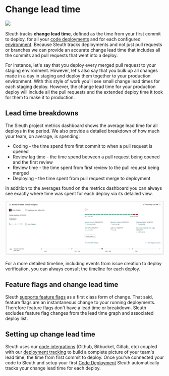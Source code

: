 # Change lead time

![](../.gitbook/assets/60f24adbbf9eee0ba3d16960\_metrics-graphic-1-.svg)

Sleuth tracks **change lead time**, defined as the time from your first commit to deploy, for all your [code deployments](../modeling-your-deployments/code-deployments/) and for each configured [environment](../modeling-your-deployments/environment-support.md). Because Sleuth tracks deployments and not just pull requests or branches we can provide an accurate change lead time that includes all the commits and pull requests that went into a deploy.‌

For instance, let's say that you deploy every merged pull request to your staging environment. However, let's also say that you bulk up all changes made in a day in staging and deploy them together to your production environment. With this style of work you'll see small change lead times for each staging deploy. However, the change lead time for your production deploy will include all the pull requests and the extended deploy time it took for them to make it to production.

## Lead time breakdowns

The Sleuth project metrics dashboard shows the average lead time for all deploys in the period. We also provide a detailed breakdown of how much your team, on average, is spending:

* Coding - the time spend from first commit to when a pull request is opened
* Review lag time - the time spend between a pull request being opened and the first review
* Review time - the time spent from first review to the pull request being merged
* Deploying - the time spent from pull request merge to deployment

In addition to the averages found on the metrics dashboard you can always see exactly where time was spent for each deploy via its detailed view.

![](../.gitbook/assets/sleuth-sleuth-d742c80-2021-07-13-15-28-10.png)

For a more detailed timeline, including events from issue creation to deploy verification, you can always consult the [timeline](https://help.sleuth.io/modeling-your-deployments/deploy-cards#deploy-card-timeline-icons) for each deploy.

## Feature flags and change lead time

Sleuth [supports feature flags](../modeling-your-deployments/feature-flags.md) as a first class form of change. That said, feature flags are an instantaneous change to your running deployments. Therefore feature flags don't have a lead time or breakdown. Sleuth excludes feature flag changes from the lead time graph and associated deploy list.

## Setting up change lead time

Sleuth uses our [code integrations](https://help.sleuth.io/integrations-1/code-deployment) (Github, Bitbucket, Gitlab, etc) coupled with our [deployment tracking](../modeling-your-deployments/) to build a complete picture of your team's lead time, the time from first commit to deploy. Once you've connected your code to Sleuth and setup your first [Code Deployment](../modeling-your-deployments/code-deployments/) Sleuth automatically tracks your change lead time for each deploy.
